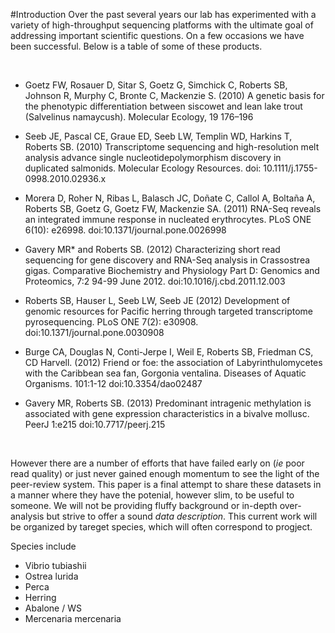 #Introduction
  Over the past several years our lab has experimented with a variety of high-throughput sequencing platforms with the ultimate goal of addressing important scientific questions. On a few occasions we have been successful. Below is a table of some of these products.
  
  <br>
  
* Goetz FW, Rosauer D, Sitar S, Goetz G, Simchick C, Roberts SB, Johnson R, Murphy C, Bronte C, Mackenzie S. (2010) A genetic basis for the phenotypic differentiation between siscowet and lean lake trout (Salvelinus namaycush). Molecular Ecology, 19 176–196

* Seeb JE, Pascal CE, Graue ED, Seeb LW, Templin WD, Harkins T, Roberts SB. (2010) Transcriptome sequencing and high-resolution melt analysis advance single nucleotidepolymorphism discovery in duplicated salmonids. Molecular Ecology Resources. doi: 10.1111/j.1755-0998.2010.02936.x

* Morera D, Roher N, Ribas L, Balasch JC, Doñate C, Callol A, Boltaña A, Roberts SB, Goetz G, Goetz FW, Mackenzie SA. (2011) RNA-Seq reveals an integrated immune response in nucleated erythrocytes. PLoS ONE 6(10): e26998. doi:10.1371/journal.pone.0026998

* Gavery MR* and Roberts SB. (2012) Characterizing short read sequencing for gene discovery and RNA-Seq analysis in Crassostrea gigas. Comparative Biochemistry and Physiology Part D: Genomics and Proteomics, 7:2 94-99 June 2012. doi:10.1016/j.cbd.2011.12.003

* Roberts SB, Hauser L, Seeb LW, Seeb JE (2012) Development of genomic resources for Pacific herring through targeted transcriptome pyrosequencing. PLoS ONE 7(2): e30908. doi:10.1371/journal.pone.0030908

*   Burge CA, Douglas N, Conti-Jerpe I, Weil E, Roberts SB, Friedman CS, CD Harvell. (2012) Friend or foe: the association of Labyrinthulomycetes with the Caribbean sea fan, Gorgonia ventalina. Diseases of Aquatic Organisms. 101:1-12 doi:10.3354/dao02487
 
*   Gavery MR, Roberts SB. (2013) Predominant intragenic methylation is associated with gene expression characteristics in a bivalve mollusc. PeerJ 1:e215 doi:10.7717/peerj.215
  
  <br>

  However there are a number of efforts that have failed early on (_ie_ poor read quality) or just never gained enough momentum to see the light of the peer-review system. This paper is a final attempt to share these datasets in a manner where they have the potenial, however slim, to be useful to someone. We will not be providing fluffy background or in-depth over-analysis but strive to offer a sound _data description_. This current work will be organized by tareget species, which will often correspond to progject.
  
  
  Species include  
  - Vibrio tubiashii  
  - Ostrea lurida  
  - Perca  
  - Herring  
  - Abalone / WS  
  - Mercenaria mercenaria
  
  
